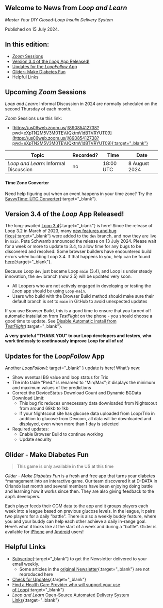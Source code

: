 ## Welcome to News from&nbsp;_<span translate="no">Loop and Learn</span>_

_Master Your DIY Closed-Loop Insulin Delivery System_

Published on 15 July 2024.

## In this edition:

* [*Zoom* Sessions](#upcoming-zoom-sessions)
* [Version 3.4 of the *Loop* App Released!](#version-34-of-the-loop-app-released)
* [Updates for the *LoopFollow* App](#updates-for-the-loopfollow-app)
* [Glider- Make Diabetes Fun](#glider-make-diabetes-fun)
* [Helpful Links](#helpful-links)

## Upcoming *Zoom* Sessions

_<span translate="no">Loop and Learn</span>_: Informal Discussion in 2024 are normally scheduled on the second Thursday of each month.

*Zoom* Sessions use this link:

* [https://us06web.zoom.us/j/89085412738?pwd=eXpTN2M5V3M0TEVJQktmVldBTVRYUT09](https://us06web.zoom.us/j/89085412738?pwd=eXpTN2M5V3M0TEVJQktmVldBTVRYUT09){:target="_blank"}

| Topic | Recorded? | Time | Date |
| - | - | - | - |
| _<span translate="no">Loop and Learn</span>_: Informal Discussion | no | 18:00 UTC | 8 August 2024 |

#### Time Zone Converter

Need help figuring out when an event happens in your time zone? Try the [SavvyTime: UTC Converter](https://savvytime.com/converter/utc){:target="_blank"}.

## Version 3.4 of the *Loop* App Released!

The long-awaited [Loop 3.4](https://www.loopandlearn.org/2024/07/13/loop-3-4-release/){:target="_blank"} is here! Since the release of Loop 3.2 in March of 2023, many [new features and bug fixes](https://loopkit.github.io/loopdocs/version/releases/#loop-v340){:target="_blank"} were added to the `dev` branch, and now they are live in `main`. Pete Schwamb announced the release on 13 July 2024. Please wait for a week or more to update to 3.4, to allow time for any bugs to be discovered and resolved. Some browser builders have encountered build errors when building Loop 3.4. If that happens to you, help can be found [here](https://www.loopandlearn.org/2024/07/13/loop-3-4-release/#check-upstream-and-keep-alive){:target="_blank"}.

Because Loop `dev` just became Loop `main` (3.4), and Loop is under steady innovation, the `dev` branch (now 3.5) will be updated very soon.

* All Loopers who are not actively engaged in developing or testing the *Loop* app should be using `Loop-main`. 
* Users who build with the Browser Build method should make sure their default branch is set to `main` in GitHub to avoid unexpected updates

If you use Browser Build, this is a good time to ensure that you turned off automatic installation from *TestFlight* on the phone - you should choose a good time to update. See [Disable Automatic Install from *TestFlight*](https://loopkit.github.io/loopdocs/gh-actions/gh-deploy/#disable-automatic-install-from-testflight){:target="_blank"}.

**A very grateful “THANK YOU” to our Loop developers and testers, who work tirelessly to continuously improve Loop for all of us!**

## Updates for the *LoopFollow* App

 Another [*LoopFollow*](https://www.loopandlearn.org/loop-follow/){: target="_blank" } update is here! What’s new:

* Show eventual BG value and loop status for Trio
* The info table “Pred.” is renamed to “Min/Max”; it displays the minimum and maximum values of the predictions
* Correct the DeviceStatus Download Count and Dynamic BGData Download Limit:
    * This bug fix reduces unnecessary data downloaded from Nightscout from around 68kb to 1kb
    * If your Nightscout site has glucose data uploaded from Loop/Trio in addition to glucose from Dexcom, all data will be downloaded and displayed, even when more than 1 day is selected
* Required updates:
    * Enable Browser Build to continue working
    * Update security


## Glider - Make Diabetes Fun

> This game is only available in the US at this time

*Glider - Make Diabetes Fun* is a fresh and free app that turns your diabetes *management into an interactive game. Our team discovered it at D-DATA in Orlando last month and several members have been enjoying doing battle and learning how it works since then. They are also giving feedback to the app’s developers.

Each player feeds their CGM data to the app and it groups players each week into a league based on previous glucose levels. In the league, it pairs two players for a daily "battle". There is also a weekly buddy feature, where you and your buddy can help each other achieve a daily in-range goal. Here’s what it looks like at the start of a week and during a “battle”. Glider is available for [iPhone](https://apps.apple.com/us/app/glider-make-diabetes-fun/id6448941297) and [Android](https://play.google.com/store/apps/details?id=com.cgmme.app&pli=1) users!

## Helpful Links

* [Subscribe](https://www.loopandlearn.org/newsletter-signup/){:target="_blank"} to get the Newsletter delivered to your email weekly.
    * Some articles in the [original Newsletter](https://www.loopandlearn.org/2022/10/19/loop-and-learn-newsletter/){:target="_blank"} are not reproduced here
* [Check for Updates](https://www.loopandlearn.org/version-updates/){:target="_blank"}
* [Find a Health Care Provider who will support your use of&nbsp;<span translate="no">Loop</span>](https://www.loopandlearn.org/hcp-recommendations/){:target="_blank"}
* [_<span translate="no">Loop and Learn</span>_&nbsp;Open-Source Automated Delivery System Links](https://www.loopandlearn.org/resources/#os-aid){:target="_blank"}
